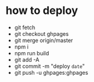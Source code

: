 # how to deploy
* git fetch
* git checkout ghpages
* git merge origin/master
* npm i
* npm run build
* git add -A
* git commit -m "deploy `date`"
* git push -u ghpages:ghpages
